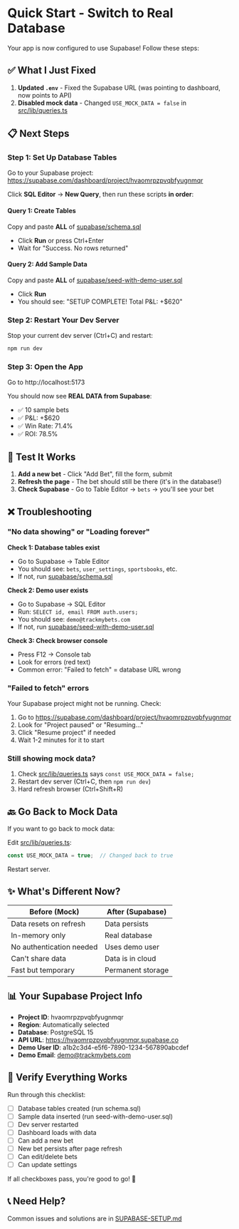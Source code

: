 # Quick Start - Switch to Real Database

Your app is now configured to use Supabase! Follow these steps:

## ✅ What I Just Fixed

1. **Updated `.env`** - Fixed the Supabase URL (was pointing to dashboard, now points to API)
2. **Disabled mock data** - Changed `USE_MOCK_DATA = false` in [src/lib/queries.ts](src/lib/queries.ts:11)

## 📋 Next Steps

### Step 1: Set Up Database Tables

Go to your Supabase project: https://supabase.com/dashboard/project/hvaomrpzpvqbfyugnmqr

Click **SQL Editor** → **New Query**, then run these scripts **in order**:

#### Query 1: Create Tables
Copy and paste **ALL** of [supabase/schema.sql](supabase/schema.sql)
- Click **Run** or press Ctrl+Enter
- Wait for "Success. No rows returned"

#### Query 2: Add Sample Data
Copy and paste **ALL** of [supabase/seed-with-demo-user.sql](supabase/seed-with-demo-user.sql)
- Click **Run**
- You should see: "SETUP COMPLETE! Total P&L: +$620"

### Step 2: Restart Your Dev Server

Stop your current dev server (Ctrl+C) and restart:

```bash
npm run dev
```

### Step 3: Open the App

Go to http://localhost:5173

You should now see **REAL DATA from Supabase**:
- ✅ 10 sample bets
- ✅ P&L: +$620
- ✅ Win Rate: 71.4%
- ✅ ROI: 78.5%

## 🧪 Test It Works

1. **Add a new bet** - Click "Add Bet", fill the form, submit
2. **Refresh the page** - The bet should still be there (it's in the database!)
3. **Check Supabase** - Go to Table Editor → `bets` → you'll see your bet

## ❌ Troubleshooting

### "No data showing" or "Loading forever"

**Check 1: Database tables exist**
- Go to Supabase → Table Editor
- You should see: `bets`, `user_settings`, `sportsbooks`, etc.
- If not, run [supabase/schema.sql](supabase/schema.sql)

**Check 2: Demo user exists**
- Go to Supabase → SQL Editor
- Run: `SELECT id, email FROM auth.users;`
- You should see: `demo@trackmybets.com`
- If not, run [supabase/seed-with-demo-user.sql](supabase/seed-with-demo-user.sql)

**Check 3: Check browser console**
- Press F12 → Console tab
- Look for errors (red text)
- Common error: "Failed to fetch" = database URL wrong

### "Failed to fetch" errors

Your Supabase project might not be running. Check:
1. Go to https://supabase.com/dashboard/project/hvaomrpzpvqbfyugnmqr
2. Look for "Project paused" or "Resuming..."
3. Click "Resume project" if needed
4. Wait 1-2 minutes for it to start

### Still showing mock data?

1. Check [src/lib/queries.ts](src/lib/queries.ts:11) says `const USE_MOCK_DATA = false;`
2. Restart dev server (Ctrl+C, then `npm run dev`)
3. Hard refresh browser (Ctrl+Shift+R)

## 🔙 Go Back to Mock Data

If you want to go back to mock data:

Edit [src/lib/queries.ts](src/lib/queries.ts:11):
```typescript
const USE_MOCK_DATA = true;  // Changed back to true
```

Restart server.

## ✨ What's Different Now?

| Before (Mock) | After (Supabase) |
|---------------|------------------|
| Data resets on refresh | Data persists |
| In-memory only | Real database |
| No authentication needed | Uses demo user |
| Can't share data | Data is in cloud |
| Fast but temporary | Permanent storage |

## 📊 Your Supabase Project Info

- **Project ID**: hvaomrpzpvqbfyugnmqr
- **Region**: Automatically selected
- **Database**: PostgreSQL 15
- **API URL**: https://hvaomrpzpvqbfyugnmqr.supabase.co
- **Demo User ID**: a1b2c3d4-e5f6-7890-1234-567890abcdef
- **Demo Email**: demo@trackmybets.com

## 🎯 Verify Everything Works

Run through this checklist:

- [ ] Database tables created (run schema.sql)
- [ ] Sample data inserted (run seed-with-demo-user.sql)
- [ ] Dev server restarted
- [ ] Dashboard loads with data
- [ ] Can add a new bet
- [ ] New bet persists after page refresh
- [ ] Can edit/delete bets
- [ ] Can update settings

If all checkboxes pass, you're good to go! 🎉

## 📞 Need Help?

Common issues and solutions are in [SUPABASE-SETUP.md](SUPABASE-SETUP.md)
